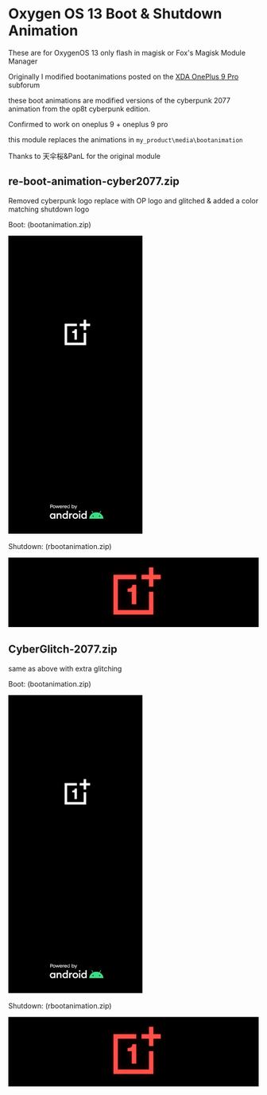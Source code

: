 # Oxygen OS 13 Boot & Shutdown Animation

These are for OxygenOS 13 only flash in magisk or Fox's Magisk Module Manager

Originally I modified bootanimations posted on the [XDA OnePlus 9 Pro](https://forum.xda-developers.com/t/customs-boot-animation-oos-12-1-oos-13.4523265/) subforum

these boot animations are modified versions of the cyberpunk 2077 animation from the op8t cyberpunk edition.

Confirmed to work on oneplus 9 + oneplus 9 pro

this module replaces the animations in `my_product\media\bootanimation`

Thanks to 天伞桜&PanL for the original module


## re-boot-animation-cyber2077.zip
Removed cyberpunk logo replace with OP logo and glitched & added a color matching shutdown logo

Boot: (bootanimation.zip)

![bootani](<re-boot-animation-cyber2077.gif>)

Shutdown: (rbootanimation.zip)

![shutani](<re-boot-animation-cyber2077-SD.gif>)


## CyberGlitch-2077.zip
same as above with extra glitching

Boot: (bootanimation.zip)

![bootani](<CyberGlitch-2077.gif>)

Shutdown: (rbootanimation.zip)

![shutani](<CyberGlitch-2077-SD.gif>)
